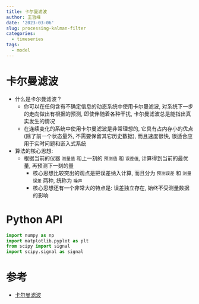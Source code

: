 ```yaml
---
title: 卡尔曼滤波
author: 王哲峰
date: '2023-03-06'
slug: processing-kalman-filter
categories:
  - timeseries
tags:
  - model
---
```


# 卡尔曼滤波

* 什么是卡尔曼滤波？
    - 你可以在任何含有不确定信息的动态系统中使用卡尔曼滤波, 对系统下一步的走向做出有根据的预测, 
      即使伴随着各种干扰, 卡尔曼滤波总是能指出真实发生的情况
    - 在连续变化的系统中使用卡尔曼滤波是非常理想的, 它具有占内存小的优点(除了前一个状态量外, 不需要保留其它历史数据), 
      而且速度很快, 很适合应用于实时问题和嵌入式系统
* 算法的核心思想:
    - 根据当前的仪器 `测量值` 和上一刻的 `预测值` 和 `误差值`, 计算得到当前的最优量, 再预测下一刻的量
        - 核心思想比较突出的观点是把误差纳入计算, 而且分为 `预测误差` 和 `测量误差` 两种, 统称为 `噪声` 
        - 核心思想还有一个非常大的特点是: 误差独立存在, 始终不受测量数据的影响









# Python API

```python
import numpy as np
import matplotlib.pyplot as plt
from scipy import signal
import scipy.signal as signal
```

# 参考

* [卡尔曼滤波](https://mp.weixin.qq.com/s?__biz=MzUyNzA1OTcxNg==&mid=2247486294&idx=1&sn=5c84f404cd77f2742b12d30c1fb5427d&chksm=fa04153dcd739c2b3f9c70a5aa1674a8c523fb885635f6854df4015c9dd2df72bf0017d5a66f&scene=178&cur_album_id=1577157748566310916#rd)

